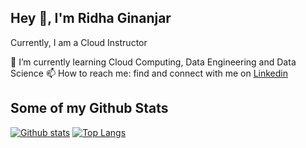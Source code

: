 ## Hey 👋, I'm Ridha Ginanjar
<p> Currently, I am a Cloud Instructor <p>

🌱 I’m currently learning Cloud Computing, Data Engineering and Data Science
📫 How to reach me: find and connect with me on <a href="https://www.linkedin.com/in/ridhaginanjar/">Linkedin</a>

</p>

## Some of my Github Stats
[![Github stats](https://github-readme-stats.vercel.app/api?username=ridhaginanjar&show_icons=true&include_all_commits=true)](https://github.com/ridhaginanjar/github-readme-stats)
[![Top Langs](https://github-readme-stats.vercel.app/api/top-langs/?username=ridhaginanjar&layout=compact)](https://github.com/ridhaginanjar/github-readme-stats)

<!--
**ridhaginanjar/ridhaginanjar** is a ✨ _special_ ✨ repository because its `README.md` (this file) appears on your GitHub profile.

Here are some ideas to get you started:

- 🔭 I’m currently working on ...
- 🌱 I’m currently learning ...
- 👯 I’m looking to collaborate on ...
- 🤔 I’m looking for help with ...
- 💬 Ask me about ...
- 📫 How to reach me: ...
- 😄 Pronouns: ...
- ⚡ Fun fact: ...
-->
